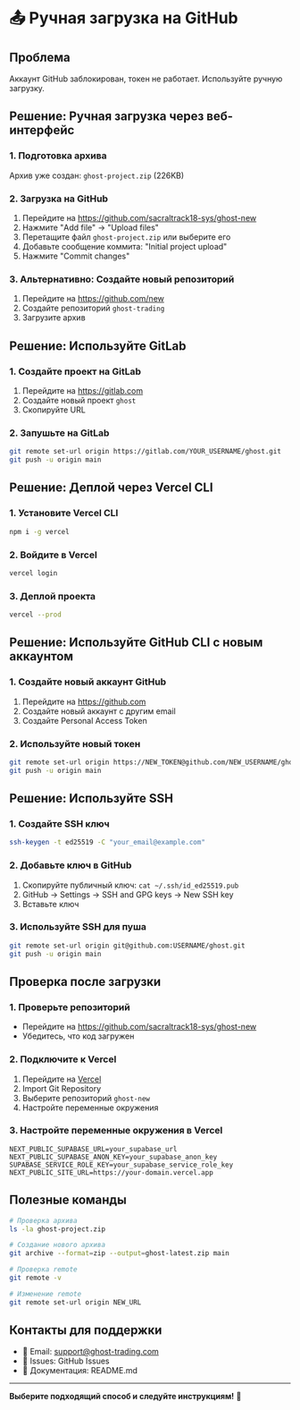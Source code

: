 # 📤 Ручная загрузка на GitHub

## Проблема
Аккаунт GitHub заблокирован, токен не работает. Используйте ручную загрузку.

## Решение: Ручная загрузка через веб-интерфейс

### 1. Подготовка архива
Архив уже создан: `ghost-project.zip` (226KB)

### 2. Загрузка на GitHub
1. Перейдите на https://github.com/sacraltrack18-sys/ghost-new
2. Нажмите "Add file" → "Upload files"
3. Перетащите файл `ghost-project.zip` или выберите его
4. Добавьте сообщение коммита: "Initial project upload"
5. Нажмите "Commit changes"

### 3. Альтернативно: Создайте новый репозиторий
1. Перейдите на https://github.com/new
2. Создайте репозиторий `ghost-trading`
3. Загрузите архив

## Решение: Используйте GitLab

### 1. Создайте проект на GitLab
1. Перейдите на https://gitlab.com
2. Создайте новый проект `ghost`
3. Скопируйте URL

### 2. Запушьте на GitLab
```bash
git remote set-url origin https://gitlab.com/YOUR_USERNAME/ghost.git
git push -u origin main
```

## Решение: Деплой через Vercel CLI

### 1. Установите Vercel CLI
```bash
npm i -g vercel
```

### 2. Войдите в Vercel
```bash
vercel login
```

### 3. Деплой проекта
```bash
vercel --prod
```

## Решение: Используйте GitHub CLI с новым аккаунтом

### 1. Создайте новый аккаунт GitHub
1. Перейдите на https://github.com
2. Создайте новый аккаунт с другим email
3. Создайте Personal Access Token

### 2. Используйте новый токен
```bash
git remote set-url origin https://NEW_TOKEN@github.com/NEW_USERNAME/ghost.git
git push -u origin main
```

## Решение: Используйте SSH

### 1. Создайте SSH ключ
```bash
ssh-keygen -t ed25519 -C "your_email@example.com"
```

### 2. Добавьте ключ в GitHub
1. Скопируйте публичный ключ: `cat ~/.ssh/id_ed25519.pub`
2. GitHub → Settings → SSH and GPG keys → New SSH key
3. Вставьте ключ

### 3. Используйте SSH для пуша
```bash
git remote set-url origin git@github.com:USERNAME/ghost.git
git push -u origin main
```

## Проверка после загрузки

### 1. Проверьте репозиторий
- Перейдите на https://github.com/sacraltrack18-sys/ghost-new
- Убедитесь, что код загружен

### 2. Подключите к Vercel
1. Перейдите на [Vercel](https://vercel.com)
2. Import Git Repository
3. Выберите репозиторий `ghost-new`
4. Настройте переменные окружения

### 3. Настройте переменные окружения в Vercel
```
NEXT_PUBLIC_SUPABASE_URL=your_supabase_url
NEXT_PUBLIC_SUPABASE_ANON_KEY=your_supabase_anon_key
SUPABASE_SERVICE_ROLE_KEY=your_supabase_service_role_key
NEXT_PUBLIC_SITE_URL=https://your-domain.vercel.app
```

## Полезные команды

```bash
# Проверка архива
ls -la ghost-project.zip

# Создание нового архива
git archive --format=zip --output=ghost-latest.zip main

# Проверка remote
git remote -v

# Изменение remote
git remote set-url origin NEW_URL
```

## Контакты для поддержки

- 📧 Email: support@ghost-trading.com
- 💬 Issues: GitHub Issues
- 📖 Документация: README.md

---

**Выберите подходящий способ и следуйте инструкциям!** 🚀
